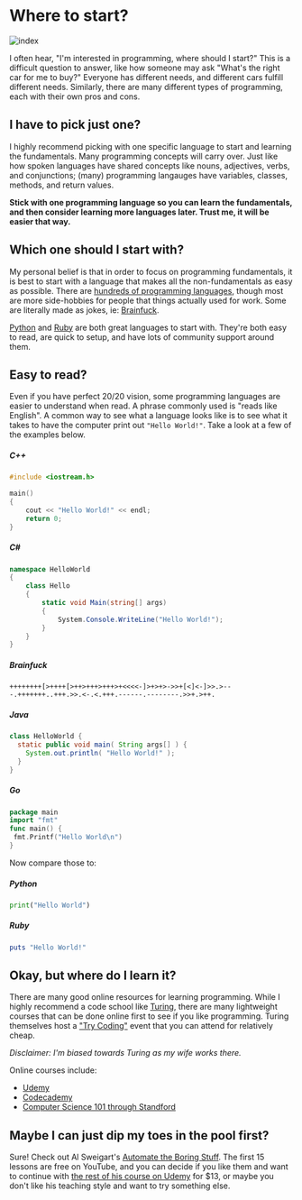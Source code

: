 # Where to start?

![index](https://user-images.githubusercontent.com/39943/191987005-a8c8b723-d817-42f5-b382-294bf272062c.jpg)

I often hear, "I'm interested in programming, where should I start?" This is a difficult question to answer, like how someone may ask "What's the right car for me to buy?" Everyone has different needs, and different cars fulfill different needs. Similarly, there are many different types of programming, each with their own pros and cons.

## I have to pick just one?

I highly recommend picking with one specific language to start and learning the fundamentals. Many programming concepts will carry over. Just like how spoken languages have shared concepts like nouns, adjectives, verbs, and conjunctions; (many) programming langauges have variables, classes, methods, and return values.

**Stick with one programming language so you can learn the fundamentals, and then consider learning more languages later. Trust me, it will be easier that way.**

## Which one should I start with?

My personal belief is that in order to focus on programming fundamentals, it is best to start with a language that makes all the non-fundamentals as easy as possible. There are [hundreds of programming languages](https://en.wikipedia.org/wiki/List_of_programming_languages), though most are more side-hobbies for people that things actually used for work. Some are literally made as jokes, ie: [Brainfuck](https://en.wikipedia.org/wiki/Brainfuck).

[Python](https://en.wikipedia.org/wiki/Python_\(programming_language\)) and [Ruby](https://en.wikipedia.org/wiki/Ruby_\(programming_language\)) are both great languages to start with. They're both easy to read, are quick to setup, and have lots of community support around them.

## Easy to read?

Even if you have perfect 20/20 vision, some programming languages are easier to understand when read. A phrase commonly used is "reads like English". A common way to see what a language looks like is to see what it takes to have the computer print out `"Hello World!"`. Take a look at a few of the examples below.

##### C++

```cpp
#include <iostream.h>

main()
{
    cout << "Hello World!" << endl;
    return 0;
}
```

##### C#

```csharp
namespace HelloWorld
{
    class Hello
    {         
        static void Main(string[] args)
        {
            System.Console.WriteLine("Hello World!");
        }
    }
}
```

##### Brainfuck

```brainfuck
++++++++[>++++[>++>+++>+++>+<<<<-]>+>+>->>+[<]<-]>>.>---.+++++++..+++.>>.<-.<.+++.------.--------.>>+.>++.
```

##### Java

```java
class HelloWorld {
  static public void main( String args[] ) {
    System.out.println( "Hello World!" );
  }
}
```

##### Go

```go
package main
import "fmt"
func main() {
 fmt.Printf("Hello World\n")
}
```

Now compare those to:

##### Python

```python
print("Hello World")
```

##### Ruby

```ruby
puts "Hello World!"
```

## Okay, but where do I learn it?

There are many good online resources for learning programming. While I highly recommend a code school like [Turing](https://turing.edu/), there are many lightweight courses that can be done online first to see if you like programming. Turing themselves host a ["Try Coding"](https://turing.edu/try-coding) event that you can attend for relatively cheap.

_Disclaimer: I'm biased towards Turing as my wife works there._

Online courses include:
* [Udemy](https://www.udemy.com/courses/search/?q=python)
* [Codecademy](https://www.codecademy.com/catalog/language/python)
* [Computer Science 101 through Standford](https://online.stanford.edu/courses/soe-ycscs101-sp-computer-science-101)

## Maybe I can just dip my toes in the pool first?

Sure! Check out Al Sweigart's [Automate the Boring Stuff](https://www.youtube.com/watch?v=1F_OgqRuSdI&list=PL0-84-yl1fUnRuXGFe_F7qSH1LEnn9LkW). The first 15 lessons are free on YouTube, and you can decide if you like them and want to continue with [the rest of his course on Udemy](https://inventwithpython.com/automateudemy) for $13, or maybe you don't like his teaching style and want to try something else.
